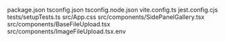 package.json
tsconfig.json
tsconfig.node.json
vite.config.ts
jest.config.cjs
tests/setupTests.ts
src/App.css
src/components/SidePanelGallery.tsx
src/components/BaseFileUpload.tsx
src/components/ImageFileUpload.tsx.env
